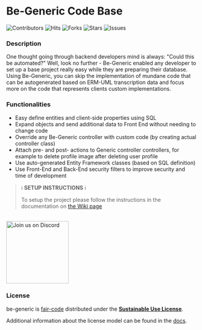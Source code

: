 # Be-Generic Code Base


![Contributors](https://img.shields.io/github/contributors/be-generic/be-generic?style=plastic)
![Hits](https://hits.dwyl.com/be-generic/be-generic.svg)
![Forks](https://img.shields.io/github/forks/be-generic/be-generic)
![Stars](https://img.shields.io/github/stars/be-generic/be-generic)
![Issues](https://img.shields.io/github/issues/be-generic/be-generic)

### Description

One thought going through backend developers mind is always: "Could this be automated?"
Well, look no further - Be-Generic enabled any developer to set up a base project really easy while they are preparing their database. 
Using Be-Generic, you can skip the implementation of mundane code that can be autogenerated based on ERM-UML transcription data and focus more on the code that represents clients custom implementations. 

### Functionalities

- Easy define entities and client-side properties using SQL
- Expand objects and send additional data to Front End without needing to change code
- Override any Be-Generic controller with custom code (by creating actual controller class)
- Attach pre- and post- actions to Generic controller controllers, for example to delete profile image after deleting user profile
- Use auto-generated Entity Framework classes (based on SQL definition)
- Use Front-End and Back-End security filters to improve security and time of development

> ℹ **SETUP INSTRUCTIONS** ℹ
>
> To setup the project please follow the instructions in the documentation on [the Wiki page](https://github.com/be-generic/be-generic/wiki)
<br />

<a href="https://discord.gg/bUBgA6Kh7g">
<img alt="Join us on Discord" src="https://assets-global.website-files.com/6257adef93867e50d84d30e2/636e0b50aa9e99958d574a23_full_logo_black_RGB.png" width="165"/>
</a>

### License

be-generic is [fair-code](http://faircode.io) distributed under the
[**Sustainable Use License**](https://github.com/be-generic/be-generic/blob/main/LICENSE.md).

Additional information about the license model can be found in the
[docs](https://be-generic.com/).
